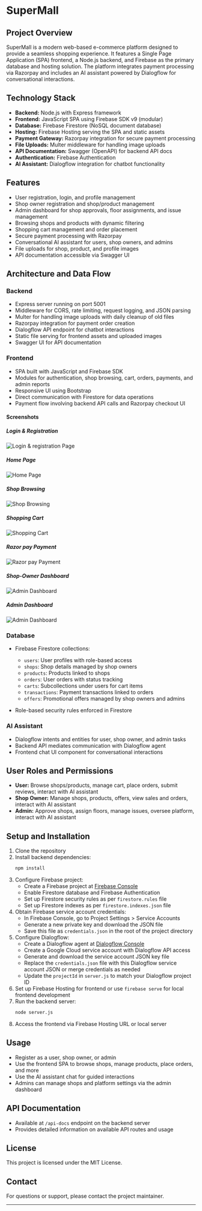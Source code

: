 # SuperMall

## Project Overview

SuperMall is a modern web-based e-commerce platform designed to provide a seamless shopping experience. It features a Single Page Application (SPA) frontend, a Node.js backend, and Firebase as the primary database and hosting solution. The platform integrates payment processing via Razorpay and includes an AI assistant powered by Dialogflow for conversational interactions.

## Technology Stack

- **Backend:** Node.js with Express framework
- **Frontend:** JavaScript SPA using Firebase SDK v9 (modular)
- **Database:** Firebase Firestore (NoSQL document database)
- **Hosting:** Firebase Hosting serving the SPA and static assets
- **Payment Gateway:** Razorpay integration for secure payment processing
- **File Uploads:** Multer middleware for handling image uploads
- **API Documentation:** Swagger (OpenAPI) for backend API docs
- **Authentication:** Firebase Authentication
- **AI Assistant:** Dialogflow integration for chatbot functionality

## Features

- User registration, login, and profile management
- Shop owner registration and shop/product management
- Admin dashboard for shop approvals, floor assignments, and issue management
- Browsing shops and products with dynamic filtering
- Shopping cart management and order placement
- Secure payment processing with Razorpay
- Conversational AI assistant for users, shop owners, and admins
- File uploads for shop, product, and profile images
- API documentation accessible via Swagger UI

## Architecture and Data Flow

### Backend

- Express server running on port 5001
- Middleware for CORS, rate limiting, request logging, and JSON parsing
- Multer for handling image uploads with daily cleanup of old files
- Razorpay integration for payment order creation
- Dialogflow API endpoint for chatbot interactions
- Static file serving for frontend assets and uploaded images
- Swagger UI for API documentation

### Frontend

- SPA built with JavaScript and Firebase SDK
- Modules for authentication, shop browsing, cart, orders, payments, and admin reports
- Responsive UI using Bootstrap
- Direct communication with Firestore for data operations
- Payment flow involving backend API calls and Razorpay checkout UI

#### Screenshots

##### Login & Registration
![Login & registration Page](public/screenshots/login.png)

##### Home Page
![Home Page](public/screenshots/home.png)

##### Shop Browsing
![Shop Browsing](public/screenshots/shop-browsing.png)

##### Shopping Cart
![Shopping Cart](public/screenshots/cart.png)

##### Razor pay Payment
![Razor pay Payment](public/screenshots/payment.png)

##### Shop-Owner Dashboard
![Admin Dashboard](public/screenshots/shop-owner-dashboard.png)

##### Admin Dashboard
![Admin Dashboard](public/screenshots/admin-dashboard.png)

### Database

- Firebase Firestore collections:
  - `users`: User profiles with role-based access
  - `shops`: Shop details managed by shop owners
  - `products`: Products linked to shops
  - `orders`: User orders with status tracking
  - `carts`: Subcollections under users for cart items
  - `transactions`: Payment transactions linked to orders
  - `offers`: Promotional offers managed by shop owners and admins

- Role-based security rules enforced in Firestore

### AI Assistant

- Dialogflow intents and entities for user, shop owner, and admin tasks
- Backend API mediates communication with Dialogflow agent
- Frontend chat UI component for conversational interactions

## User Roles and Permissions

- **User:** Browse shops/products, manage cart, place orders, submit reviews, interact with AI assistant
- **Shop Owner:** Manage shops, products, offers, view sales and orders, interact with AI assistant
- **Admin:** Approve shops, assign floors, manage issues, oversee platform, interact with AI assistant

## Setup and Installation

1. Clone the repository
2. Install backend dependencies:
   ```bash
   npm install
   ```
3. Configure Firebase project:
   - Create a Firebase project at [Firebase Console](https://console.firebase.google.com/)
   - Enable Firestore database and Firebase Authentication
   - Set up Firestore security rules as per `firestore.rules` file
   - Set up Firestore indexes as per `firestore.indexes.json` file
4. Obtain Firebase service account credentials:
   - In Firebase Console, go to Project Settings > Service Accounts
   - Generate a new private key and download the JSON file
   - Save this file as `credentials.json` in the root of the project directory
5. Configure Dialogflow:
   - Create a Dialogflow agent at [Dialogflow Console](https://dialogflow.cloud.google.com/)
   - Create a Google Cloud service account with Dialogflow API access
   - Generate and download the service account JSON key file
   - Replace the `credentials.json` file with this Dialogflow service account JSON or merge credentials as needed
   - Update the `projectId` in `server.js` to match your Dialogflow project ID
6. Set up Firebase Hosting for frontend or use `firebase serve` for local frontend development
7. Run the backend server:
   ```bash
   node server.js
   ```
8. Access the frontend via Firebase Hosting URL or local server

## Usage

- Register as a user, shop owner, or admin
- Use the frontend SPA to browse shops, manage products, place orders, and more
- Use the AI assistant chat for guided interactions
- Admins can manage shops and platform settings via the admin dashboard

## API Documentation

- Available at `/api-docs` endpoint on the backend server
- Provides detailed information on available API routes and usage


## License

This project is licensed under the MIT License.

## Contact

For questions or support, please contact the project maintainer.

---
